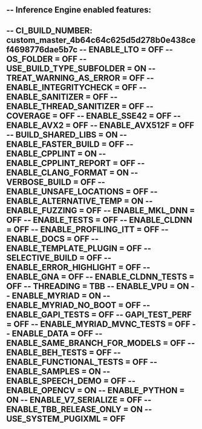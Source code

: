-- Inference Engine enabled features: 
-- 
--     CI_BUILD_NUMBER: custom_master_4b64c64c625d5d278b0e438cef4698776dae5b7c
--     ENABLE_LTO = OFF
--     OS_FOLDER = OFF
--     USE_BUILD_TYPE_SUBFOLDER = ON
--     TREAT_WARNING_AS_ERROR = OFF
--     ENABLE_INTEGRITYCHECK = OFF
--     ENABLE_SANITIZER = OFF
--     ENABLE_THREAD_SANITIZER = OFF
--     COVERAGE = OFF
--     ENABLE_SSE42 = OFF
--     ENABLE_AVX2 = OFF
--     ENABLE_AVX512F = OFF
--     BUILD_SHARED_LIBS = ON
--     ENABLE_FASTER_BUILD = OFF
--     ENABLE_CPPLINT = ON
--     ENABLE_CPPLINT_REPORT = OFF
--     ENABLE_CLANG_FORMAT = ON
--     VERBOSE_BUILD = OFF
--     ENABLE_UNSAFE_LOCATIONS = OFF
--     ENABLE_ALTERNATIVE_TEMP = ON
--     ENABLE_FUZZING = OFF
--     ENABLE_MKL_DNN = OFF
--     ENABLE_TESTS = OFF
--     ENABLE_CLDNN = OFF
--     ENABLE_PROFILING_ITT = OFF
--     ENABLE_DOCS = OFF
--     ENABLE_TEMPLATE_PLUGIN = OFF
--     SELECTIVE_BUILD = OFF
--     ENABLE_ERROR_HIGHLIGHT = OFF
--     ENABLE_GNA = OFF
--     ENABLE_CLDNN_TESTS = OFF
--     THREADING = TBB
--     ENABLE_VPU = ON
--     ENABLE_MYRIAD = ON
--     ENABLE_MYRIAD_NO_BOOT = OFF
--     ENABLE_GAPI_TESTS = OFF
--     GAPI_TEST_PERF = OFF
--     ENABLE_MYRIAD_MVNC_TESTS = OFF
--     ENABLE_DATA = OFF
--     ENABLE_SAME_BRANCH_FOR_MODELS = OFF
--     ENABLE_BEH_TESTS = OFF
--     ENABLE_FUNCTIONAL_TESTS = OFF
--     ENABLE_SAMPLES = ON
--     ENABLE_SPEECH_DEMO = OFF
--     ENABLE_OPENCV = ON
--     ENABLE_PYTHON = ON
--     ENABLE_V7_SERIALIZE = OFF
--     ENABLE_TBB_RELEASE_ONLY = ON
--     USE_SYSTEM_PUGIXML = OFF
-- 
